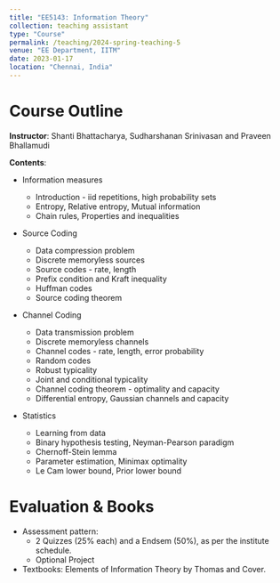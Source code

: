 ```yaml
---
title: "EE5143: Information Theory"
collection: teaching assistant
type: "Course"
permalink: /teaching/2024-spring-teaching-5
venue: "EE Department, IITM"
date: 2023-01-17
location: "Chennai, India"
---
```



Course Outline
======
**Instructor**: Shanti Bhattacharya, Sudharshanan Srinivasan and Praveen Bhallamudi

**Contents**: 
- Information measures
  - Introduction - iid repetitions, high probability sets
  - Entropy, Relative entropy, Mutual information
  - Chain rules, Properties and inequalities

- Source Coding
  - Data compression problem
  - Discrete memoryless sources
  - Source codes - rate, length
  - Prefix condition and Kraft inequality
  - Huffman codes
  - Source coding theorem

- Channel Coding
   - Data transmission problem
   - Discrete memoryless channels
   - Channel codes - rate, length, error probability
   - Random codes
   - Robust typicality
   - Joint and conditional typicality
   - Channel coding theorem - optimality and capacity
   - Differential entropy, Gaussian channels and capacity

- Statistics
    - Learning from data
    - Binary hypothesis testing, Neyman-Pearson paradigm
    - Chernoff-Stein lemma
    - Parameter estimation, Minimax optimality
    - Le Cam lower bound, Prior lower bound

Evaluation & Books
======
- Assessment pattern:
  - 2 Quizzes (25% each) and a Endsem (50%), as per the institute schedule.
  - Optional Project
- Textbooks: Elements of Information Theory by Thomas and Cover.
